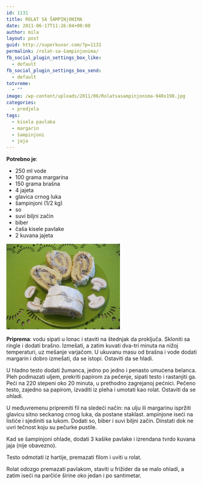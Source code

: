 ```yaml
---
id: 1131
title: ROLAT SA ŠAMPINjONIMA
date: 2011-06-17T11:26:04+00:00
author: mila
layout: post
guid: http://superkuvar.com/?p=1131
permalink: /rolat-sa-šampinjonima/
fb_social_plugin_settings_box_like:
  - default
fb_social_plugin_settings_box_send:
  - default
totvreme:
  - ""
image: /wp-content/uploads/2011/06/Rolatsasampinjonima-940x198.jpg
categories:
  - predjela
tags:
  - kisela pavlaka
  - margarin
  - šampinjoni
  - jaja
---
```

**Potrebno je**:

  * 250 ml vode
  * 100 grama margarina
  * 150 grama brašna
  * 4 jajeta
  * glavica crnog luka
  * šampinjoni (1/2 kg)
  * so
  * suvi biljni začin
  * biber
  * čaša kisele pavlake
  * 2 kuvana jajeta

<img class="alignnone size-medium wp-image-5744" src="/wp-content/uploads/2011/06/Rolatsasampinjonima-1024x768.jpg" alt="Rolatsasampinjonima" width="300" height="225" /> 

**Priprema**: vodu sipati u lonac i staviti na štednjak da proključa. Skloniti sa ringle i dodati brašno. Izmešati, a zatim kuvati dva-tri minuta na nižoj temperaturi, uz mešanje varjačom. U ukuvanu masu od brašna i vode dodati margarin i dobro izmešati, da se istopi. Ostaviti da se hladi.

U hladno testo dodati žumanca, jedno po jedno i penasto umućena belanca. Pleh podmazati uljem, prekriti papirom za pečenje, sipati testo i rastanjiti ga. Peći na 220 stepeni oko 20 minuta, u prethodno zagrejanoj pećnici. Pečeno testo, zajedno sa papirom, izvaditi iz pleha i umotati kao rolat. Ostaviti da se ohladi.

U međuvremenu pripremiti fil na sledeći način: na ulju ili margarinu ispržiti glavicu sitno seckanog crnog luka, da postane staklast.  ampinjone iseći na listiće i sjediniti sa lukom. Dodati so, biber i suvi biljni začin. Dinstati dok ne uvri tečnost koju su pečurke pustile.

Kad se šampinjoni ohlade, dodati 3 kašike pavlake i izrendana tvrdo kuvana jaja (nije obavezno).

Testo odmotati iz hartije, premazati filom i uviti u rolat.

Rolat odozgo premazati pavlakom, staviti u frižider da se malo ohladi, a zatim iseći na parčiće širine oko jedan i po santimetar.